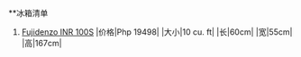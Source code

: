 **冰箱清单
1. [Fujidenzo INR 100S](https://www.abenson.com/fujidenzo-inr-100s.html)
|价格|Php 19498|
|大小|10 cu. ft|
|长|60cm|
|宽|55cm|
|高|167cm|
